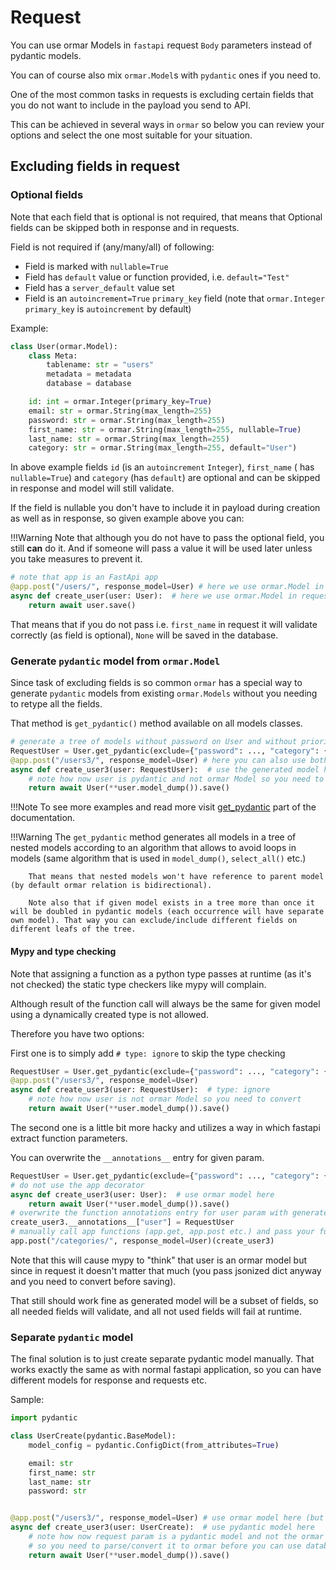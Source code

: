 # Request

You can use ormar Models in `fastapi` request `Body` parameters instead of pydantic models.

You can of course also mix `ormar.Model`s with `pydantic` ones if you need to.

One of the most common tasks in requests is excluding certain fields that you do not want to include in the payload you send to API.

This can be achieved in several ways in `ormar` so below you can review your options and select the one most suitable for your situation.

## Excluding fields in request

### Optional fields

Note that each field that is optional is not required, that means that Optional fields can be skipped both in response and in requests.

Field is not required if (any/many/all) of following:

* Field is marked with `nullable=True`
* Field has `default` value or function provided, i.e. `default="Test"`
* Field has a `server_default` value set
* Field is an `autoincrement=True` `primary_key` field (note that `ormar.Integer` `primary_key` is `autoincrement` by default)

Example:
```python
class User(ormar.Model):
    class Meta:
        tablename: str = "users"
        metadata = metadata
        database = database

    id: int = ormar.Integer(primary_key=True)
    email: str = ormar.String(max_length=255)
    password: str = ormar.String(max_length=255)
    first_name: str = ormar.String(max_length=255, nullable=True)
    last_name: str = ormar.String(max_length=255)
    category: str = ormar.String(max_length=255, default="User")
```

In above example fields `id` (is an `autoincrement` `Integer`), `first_name` ( has `nullable=True`) and `category` (has `default`) are optional and can be skipped in response and model will still validate.

If the field is nullable you don't have to include it in payload during creation as well as in response, so given example above you can:

!!!Warning
        Note that although you do not have to pass the optional field, you still **can** do it.
        And if someone will pass a value it will be used later unless you take measures to prevent it.

```python
# note that app is an FastApi app
@app.post("/users/", response_model=User) # here we use ormar.Model in response
async def create_user(user: User):  # here we use ormar.Model in request parameter
    return await user.save()
```

That means that if you do not pass i.e. `first_name` in request it will validate correctly (as field is optional), `None` will be saved in the database.

### Generate `pydantic` model from `ormar.Model`

Since task of excluding fields is so common `ormar` has a special way to generate `pydantic` models from existing `ormar.Models` without you needing to retype all the fields. 

That method is `get_pydantic()` method available on all models classes.

```python
# generate a tree of models without password on User and without priority on nested Category
RequestUser = User.get_pydantic(exclude={"password": ..., "category": {"priority"}})
@app.post("/users3/", response_model=User) # here you can also use both ormar/pydantic
async def create_user3(user: RequestUser):  # use the generated model here
    # note how now user is pydantic and not ormar Model so you need to convert
    return await User(**user.model_dump()).save()
```

!!!Note
        To see more examples and read more visit [get_pydantic](../models/methods.md#get_pydantic) part of the documentation.

!!!Warning
        The `get_pydantic` method generates all models in a tree of nested models according to an algorithm that allows to avoid loops in models (same algorithm that is used in `model_dump()`, `select_all()` etc.)
        
        That means that nested models won't have reference to parent model (by default ormar relation is bidirectional).
        
        Note also that if given model exists in a tree more than once it will be doubled in pydantic models (each occurrence will have separate own model). That way you can exclude/include different fields on different leafs of the tree.

#### Mypy and type checking

Note that assigning a function as a python type passes at runtime (as it's not checked) the static type checkers like mypy will complain.

Although result of the function call will always be the same for given model using a dynamically created type is not allowed.

Therefore you have two options:

First one is to simply add `# type: ignore` to skip the type checking

```python
RequestUser = User.get_pydantic(exclude={"password": ..., "category": {"priority"}})
@app.post("/users3/", response_model=User)
async def create_user3(user: RequestUser):  # type: ignore
    # note how now user is not ormar Model so you need to convert
    return await User(**user.model_dump()).save()
```

The second one is a little bit more hacky and utilizes a way in which fastapi extract function parameters.

You can overwrite the `__annotations__` entry for given param.

```python
RequestUser = User.get_pydantic(exclude={"password": ..., "category": {"priority"}})
# do not use the app decorator
async def create_user3(user: User):  # use ormar model here
    return await User(**user.model_dump()).save()
# overwrite the function annotations entry for user param with generated model 
create_user3.__annotations__["user"] = RequestUser
# manually call app functions (app.get, app.post etc.) and pass your function reference
app.post("/categories/", response_model=User)(create_user3)
```

Note that this will cause mypy to "think" that user is an ormar model but since in request it doesn't matter that much (you pass jsonized dict anyway and you need to convert before saving).

That still should work fine as generated model will be a subset of fields, so all needed fields will validate, and all not used fields will fail at runtime.

### Separate `pydantic` model

The final solution is to just create separate pydantic model manually. 
That works exactly the same as with normal fastapi application, so you can have different models for response and requests etc.

Sample:
```python
import pydantic

class UserCreate(pydantic.BaseModel):
    model_config = pydantic.ConfigDict(from_attributes=True)

    email: str
    first_name: str
    last_name: str
    password: str


@app.post("/users3/", response_model=User) # use ormar model here (but of course you CAN use pydantic also here)
async def create_user3(user: UserCreate):  # use pydantic model here
    # note how now request param is a pydantic model and not the ormar one
    # so you need to parse/convert it to ormar before you can use database
    return await User(**user.model_dump()).save()
```

